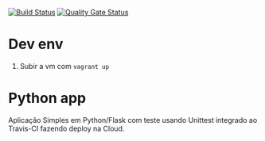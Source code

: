 [![Build Status](https://app.travis-ci.com/Menosse/multicloud.svg?branch=main)](https://travis-ci.com/Menosse/multicloud)
[![Quality Gate Status](https://sonarcloud.io/api/project_badges/measure?project=menosse&metric=alert_status)](https://sonarcloud.io/dashboard?id=menosse)


# Dev env
 
1. Subir a vm com `vagrant up`

# Python app
Aplicação Simples em Python/Flask com teste usando Unittest integrado ao Travis-CI fazendo deploy na Cloud.
